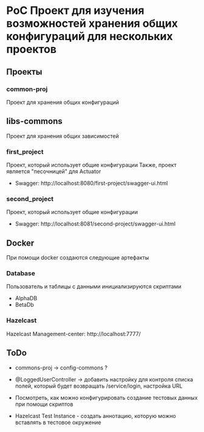 # PoC Проект для изучения возможностей хранения общих конфигураций для нескольких проектов

## Проекты

### common-proj
Проект для хранения общих конфигураций

## libs-commons
Проект для хранения общих зависимостей

### first_project
Проект, который использует общие конфигурации
Также, проект является "песочницей" для Actuator
 
* Swagger: http://localhost:8080/first-project/swagger-ui.html

### second_project
Проект, который использует общие конфигурации
* Swagger: http://localhost:8081/second-project/swagger-ui.html

## Docker
При помощи docker создаются следующие артефакты

### Database
Пользователь и таблицы с данными инициализируются скриптами
* AlphaDB
* BetaDb
 
### Hazelcast
Hazelcast Management-center: http://localhost:7777/

## ToDo
* commons-proj -> config-commons ?

* @LoggedUserController -> добавить настройку для контроля списка полей, который будет возвращать /service/login, настройка URL
* Посмотреть, как можно конфигурировать создание тестовых данных при помощи скриптов
* Hazelcast Test Instance - создать аннотацию, которую можно вставлять в тестовое окружение